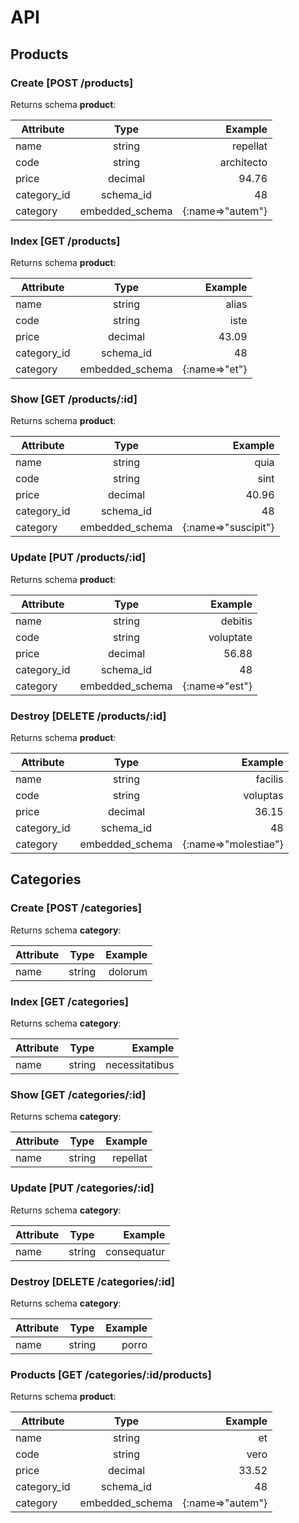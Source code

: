 # API

## Products
### Create [POST /products]
Returns schema **product**:

| Attribute | Type          | Example |
|-----------|:-------------:|--------:|
| name | string | repellat |
| code | string | architecto |
| price | decimal | 94.76 |
| category_id | schema_id | 48 |
| category | embedded_schema | {:name=>"autem"} |

### Index [GET /products]
Returns schema **product**:

| Attribute | Type          | Example |
|-----------|:-------------:|--------:|
| name | string | alias |
| code | string | iste |
| price | decimal | 43.09 |
| category_id | schema_id | 48 |
| category | embedded_schema | {:name=>"et"} |

### Show [GET /products/:id]
Returns schema **product**:

| Attribute | Type          | Example |
|-----------|:-------------:|--------:|
| name | string | quia |
| code | string | sint |
| price | decimal | 40.96 |
| category_id | schema_id | 48 |
| category | embedded_schema | {:name=>"suscipit"} |

### Update [PUT /products/:id]
Returns schema **product**:

| Attribute | Type          | Example |
|-----------|:-------------:|--------:|
| name | string | debitis |
| code | string | voluptate |
| price | decimal | 56.88 |
| category_id | schema_id | 48 |
| category | embedded_schema | {:name=>"est"} |

### Destroy [DELETE /products/:id]
Returns schema **product**:

| Attribute | Type          | Example |
|-----------|:-------------:|--------:|
| name | string | facilis |
| code | string | voluptas |
| price | decimal | 36.15 |
| category_id | schema_id | 48 |
| category | embedded_schema | {:name=>"molestiae"} |


## Categories
### Create [POST /categories]
Returns schema **category**:

| Attribute | Type          | Example |
|-----------|:-------------:|--------:|
| name | string | dolorum |

### Index [GET /categories]
Returns schema **category**:

| Attribute | Type          | Example |
|-----------|:-------------:|--------:|
| name | string | necessitatibus |

### Show [GET /categories/:id]
Returns schema **category**:

| Attribute | Type          | Example |
|-----------|:-------------:|--------:|
| name | string | repellat |

### Update [PUT /categories/:id]
Returns schema **category**:

| Attribute | Type          | Example |
|-----------|:-------------:|--------:|
| name | string | consequatur |

### Destroy [DELETE /categories/:id]
Returns schema **category**:

| Attribute | Type          | Example |
|-----------|:-------------:|--------:|
| name | string | porro |

### Products [GET /categories/:id/products]
Returns schema **product**:

| Attribute | Type          | Example |
|-----------|:-------------:|--------:|
| name | string | et |
| code | string | vero |
| price | decimal | 33.52 |
| category_id | schema_id | 48 |
| category | embedded_schema | {:name=>"autem"} |


